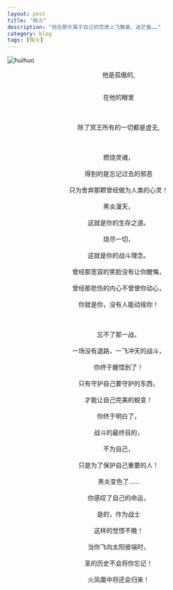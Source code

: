 ```yaml
---
layout: post
title: "辉火"
description: "他在那片属于自己的荒原上飞舞着，迷茫着……"
category: blog
tags: [辉火]
---
```

![huihuo](https://dl.dropboxusercontent.com/u/36894032/huihuo.jpg)
<center>
他是孤傲的,
<br /><br />

在他的眼里

<br /><br />
除了冥王所有的一切都是虚无,

<br /><br />
燃烧灵魂，
<br />
<br />
得到的是忘记过去的邪恶
<br />
<br />
只为舍弃那颗曾经做为人类的心灵！
<br />
<br />
黑炎漫天，
<br />
<br />
这就是你的生存之道。
<br />
<br />
烧尽一切，
<br />
<br />
这就是你的战斗理念。
<br />
<br />
曾经那宽容的笑脸没有让你醒悔，
<br />
<br />
曾经那悲伤的内心不曾使你动心，
<br />
<br />
你就是你，没有人能动摇你！

<br />
<br />
忘不了那一战，
<br />
<br />
一场没有退路，一飞冲天的战斗，
<br />
<br />
你终于醒悟到了！
<br />
<br />
只有守护自己要守护的东西，
<br />
<br />
才能让自己完美的蜕变！
<br />
<br />
你终于明白了，
<br />
<br />
战斗的最终目的，
<br />
<br />
不为自己，
<br />
<br />
只是为了保护自己重要的人！
<br />
<br />
黑炎变色了......
<br />
<br />
你感叹了自己的命运，
<br />
<br />
是的，作为战士
<br />
<br />
这样的觉悟不晚！
<br />
<br />
当你飞向太阳彼端时，
<br />
<br />
圣的历史不会将你忘记！
<br />
<br />
火凤凰中将还会归来！
</center>

